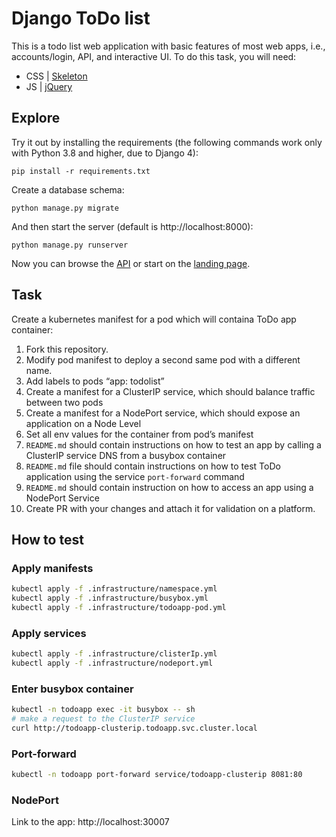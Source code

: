 # Django ToDo list

This is a todo list web application with basic features of most web apps, i.e., accounts/login, API, and interactive UI. To do this task, you will need:

- CSS | [Skeleton](http://getskeleton.com/)
- JS  | [jQuery](https://jquery.com/)

## Explore

Try it out by installing the requirements (the following commands work only with Python 3.8 and higher, due to Django 4):

```
pip install -r requirements.txt
```

Create a database schema:

```
python manage.py migrate
```

And then start the server (default is http://localhost:8000):

```
python manage.py runserver
```

Now you can browse the [API](http://localhost:8000/api/) or start on the [landing page](http://localhost:8000/).

## Task

Create a kubernetes manifest for a pod which will containa ToDo app container:

1. Fork this repository.
1. Modify pod manifest to deploy a second same pod with a different name.
1. Add labels to pods “app: todolist”
1. Create a manifest for a ClusterIP service, which should balance traffic between two pods
1. Create a manifest for a NodePort service, which should expose an application on a Node Level
1. Set all env values for the container from pod’s manifest
1. `README.md` should contain instructions on how to test an app by calling a ClusterIP service DNS from a busybox container
1. `README.md` file should contain instructions on how to test ToDo application using the service `port-forward` command
1. `README.md` should contain instruction on how to access an app using a NodePort Service
1. Create PR with your changes and attach it for validation on a platform.

## How to test

### Apply manifests

```bash
kubectl apply -f .infrastructure/namespace.yml
kubectl apply -f .infrastructure/busybox.yml
kubectl apply -f .infrastructure/todoapp-pod.yml
```

### Apply services

```bash
kubectl apply -f .infrastructure/clisterIp.yml
kubectl apply -f .infrastructure/nodeport.yml
```

### Enter busybox container

```bash
kubectl -n todoapp exec -it busybox -- sh
# make a request to the ClusterIP service
curl http://todoapp-clusterip.todoapp.svc.cluster.local
```

### Port-forward

```bash
kubectl -n todoapp port-forward service/todoapp-clusterip 8081:80
```

### NodePort

Link to the app: http://localhost:30007
